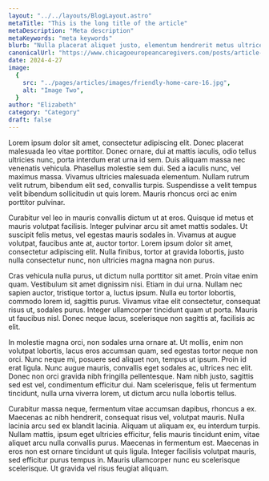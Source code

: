 ```yaml
---
layout: "../../layouts/BlogLayout.astro"
metaTitle: "This is the long title of the article"
metaDescription: "Meta description"
metaKeywords: "meta keywords"
blurb: "Nulla placerat aliquet justo, elementum hendrerit metus ultrices vehicula."
canonicalUrl: "https://www.chicagoeuropeancaregivers.com/posts/article-two"
date: 2024-4-27
image:
  {
    src: "../pages/articles/images/friendly-home-care-16.jpg",
    alt: "Image Two",
  }
author: "Elizabeth"
category: "Category"
draft: false
---
```


Lorem ipsum dolor sit amet, consectetur adipiscing elit. Donec placerat malesuada leo vitae porttitor. Donec ornare, dui at mattis iaculis, odio tellus ultricies nunc, porta interdum erat urna id sem. Duis aliquam massa nec venenatis vehicula. Phasellus molestie sem dui. Sed a iaculis nunc, vel maximus massa. Vivamus ultricies malesuada elementum. Nullam rutrum velit rutrum, bibendum elit sed, convallis turpis. Suspendisse a velit tempus velit bibendum sollicitudin ut quis lorem. Mauris rhoncus orci ac enim porttitor pulvinar.

Curabitur vel leo in mauris convallis dictum ut at eros. Quisque id metus et mauris volutpat facilisis. Integer pulvinar arcu sit amet mattis sodales. Ut suscipit felis metus, vel egestas mauris sodales in. Vivamus at augue volutpat, faucibus ante at, auctor tortor. Lorem ipsum dolor sit amet, consectetur adipiscing elit. Nulla finibus, tortor at gravida lobortis, justo nulla consectetur nunc, non ultricies magna magna non purus.

Cras vehicula nulla purus, ut dictum nulla porttitor sit amet. Proin vitae enim quam. Vestibulum sit amet dignissim nisi. Etiam in dui urna. Nullam nec sapien auctor, tristique tortor a, luctus ipsum. Nulla eu tortor lobortis, commodo lorem id, sagittis purus. Vivamus vitae elit consectetur, consequat risus ut, sodales purus. Integer ullamcorper tincidunt quam ut porta. Mauris ut faucibus nisl. Donec neque lacus, scelerisque non sagittis at, facilisis ac elit.

In molestie magna orci, non sodales urna ornare at. Ut mollis, enim non volutpat lobortis, lacus eros accumsan quam, sed egestas tortor neque non orci. Nunc neque mi, posuere sed aliquet non, tempus ut ipsum. Proin id erat ligula. Nunc augue mauris, convallis eget sodales ac, ultrices nec elit. Donec non orci gravida nibh fringilla pellentesque. Nam nibh justo, sagittis sed est vel, condimentum efficitur dui. Nam scelerisque, felis ut fermentum tincidunt, nulla urna viverra lorem, ut dictum arcu nulla lobortis tellus.

Curabitur massa neque, fermentum vitae accumsan dapibus, rhoncus a ex. Maecenas ac nibh hendrerit, consequat risus vel, volutpat mauris. Nulla lacinia arcu sed ex blandit lacinia. Aliquam ut aliquam ex, eu interdum turpis. Nullam mattis, ipsum eget ultricies efficitur, felis mauris tincidunt enim, vitae aliquet arcu nulla convallis purus. Maecenas in fermentum est. Maecenas in eros non est ornare tincidunt ut quis ligula. Integer facilisis volutpat mauris, sed efficitur purus tempus in. Mauris ullamcorper nunc eu scelerisque scelerisque. Ut gravida vel risus feugiat aliquam.

